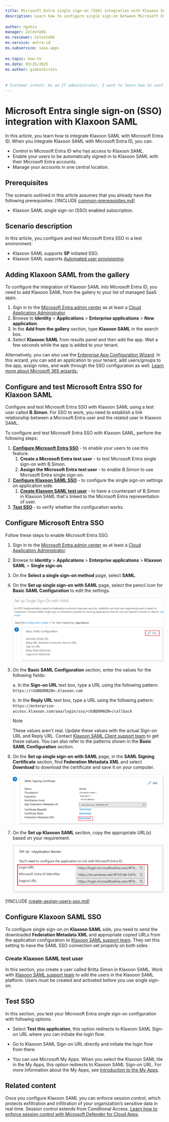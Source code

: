 ```yaml
---
title: Microsoft Entra single sign-on (SSO) integration with Klaxoon SAML
description: Learn how to configure single sign-on between Microsoft Entra ID and Klaxoon SAML.

author: nguhiu
manager: CelesteDG
ms.reviewer: CelesteDG
ms.service: entra-id
ms.subservice: saas-apps

ms.topic: how-to
ms.date: 03/25/2025
ms.author: gideonkiratu


# Customer intent: As an IT administrator, I want to learn how to configure single sign-on between Microsoft Entra ID and Klaxoon SAML so that I can control who has access to Klaxoon SAML, enable automatic sign-in with Microsoft Entra accounts, and manage my accounts in one central location.
---
```


# Microsoft Entra single sign-on (SSO) integration with Klaxoon SAML

In this article,  you learn how to integrate Klaxoon SAML with Microsoft Entra ID. When you integrate Klaxoon SAML with Microsoft Entra ID, you can:

* Control in Microsoft Entra ID who has access to Klaxoon SAML.
* Enable your users to be automatically signed-in to Klaxoon SAML with their Microsoft Entra accounts.
* Manage your accounts in one central location.

## Prerequisites
The scenario outlined in this article assumes that you already have the following prerequisites:
[!INCLUDE [common-prerequisites.md](~/identity/saas-apps/includes/common-prerequisites.md)]
* Klaxoon SAML single sign-on (SSO) enabled subscription.

## Scenario description

In this article,  you configure and test Microsoft Entra SSO in a test environment.

* Klaxoon SAML supports **SP** initiated SSO.
* Klaxoon SAML supports [Automated user provisioning](klaxoon-saml-provisioning-tutorial.md).

## Adding Klaxoon SAML from the gallery

To configure the integration of Klaxoon SAML into Microsoft Entra ID, you need to add Klaxoon SAML from the gallery to your list of managed SaaS apps.

1. Sign in to the [Microsoft Entra admin center](https://entra.microsoft.com) as at least a [Cloud Application Administrator](~/identity/role-based-access-control/permissions-reference.md#cloud-application-administrator).
1. Browse to **Identity** > **Applications** > **Enterprise applications** > **New application**.
1. In the **Add from the gallery** section, type **Klaxoon SAML** in the search box.
1. Select **Klaxoon SAML** from results panel and then add the app. Wait a few seconds while the app is added to your tenant.

 Alternatively, you can also use the [Enterprise App Configuration Wizard](https://portal.office.com/AdminPortal/home?Q=Docs#/azureadappintegration). In this wizard, you can add an application to your tenant, add users/groups to the app, assign roles, and walk through the SSO configuration as well. [Learn more about Microsoft 365 wizards.](/microsoft-365/admin/misc/azure-ad-setup-guides)


<a name='configure-and-test-azure-ad-sso-for-klaxoon-saml'></a>

## Configure and test Microsoft Entra SSO for Klaxoon SAML

Configure and test Microsoft Entra SSO with Klaxoon SAML using a test user called **B.Simon**. For SSO to work, you need to establish a link relationship between a Microsoft Entra user and the related user in Klaxoon SAML.

To configure and test Microsoft Entra SSO with Klaxoon SAML, perform the following steps:

1. **[Configure Microsoft Entra SSO](#configure-azure-ad-sso)** - to enable your users to use this feature.
    1. **Create a Microsoft Entra test user** - to test Microsoft Entra single sign-on with B.Simon.
    1. **Assign the Microsoft Entra test user** - to enable B.Simon to use Microsoft Entra single sign-on.
1. **[Configure Klaxoon SAML SSO](#configure-klaxoon-saml-sso)** - to configure the single sign-on settings on application side.
    1. **[Create Klaxoon SAML test user](#create-klaxoon-saml-test-user)** - to have a counterpart of B.Simon in Klaxoon SAML that's linked to the Microsoft Entra representation of user.
1. **[Test SSO](#test-sso)** - to verify whether the configuration works.

<a name='configure-azure-ad-sso'></a>

## Configure Microsoft Entra SSO

Follow these steps to enable Microsoft Entra SSO.

1. Sign in to the [Microsoft Entra admin center](https://entra.microsoft.com) as at least a [Cloud Application Administrator](~/identity/role-based-access-control/permissions-reference.md#cloud-application-administrator).
1. Browse to **Identity** > **Applications** > **Enterprise applications** > **Klaxoon SAML** > **Single sign-on**.
1. On the **Select a single sign-on method** page, select **SAML**.
1. On the **Set up single sign-on with SAML** page, select the pencil icon for **Basic SAML Configuration** to edit the settings.

   ![Edit Basic SAML Configuration](common/edit-urls.png)

1. On the **Basic SAML Configuration** section, enter the values for the following fields:

    a. In the **Sign-on URL** text box, type a URL using the following pattern:
    `https://<SUBDOMAIN>.klaxoon.com`
    
    b. In the **Reply URL** text box, type a URL using the following pattern:
    `https://enterprise-access.klaxoon.com/aaa/login/sso/<SUBDOMAIN>/callback`

    > [!Note]
    > These values aren't real. Update these values with the actual Sign-on URL and Reply URL. Contact [Klaxoon SAML Client support team](mailto:help@klaxoon.com) to get these values. You can also refer to the patterns shown in the **Basic SAML Configuration** section.

1. On the **Set up single sign-on with SAML** page, in the **SAML Signing Certificate** section,  find **Federation Metadata XML** and select **Download** to download the certificate and save it on your computer.

	![The Certificate download link](common/metadataxml.png)

1. On the **Set up Klaxoon SAML** section, copy the appropriate URL(s) based on your requirement.

	![Copy configuration URLs](common/copy-configuration-urls.png)

<a name='create-an-azure-ad-test-user'></a>

[!INCLUDE [create-assign-users-sso.md](~/identity/saas-apps/includes/create-assign-users-sso.md)]

## Configure Klaxoon SAML SSO

To configure single sign-on on **Klaxoon SAML** side, you need to send the downloaded **Federation Metadata XML** and appropriate copied URLs from the application configuration to [Klaxoon SAML support team](mailto:help@klaxoon.com). They set this setting to have the SAML SSO connection set properly on both sides.

### Create Klaxoon SAML test user

In this section, you create a user called Britta Simon in Klaxoon SAML. Work with [Klaxoon SAML support team](mailto:help@klaxoon.com) to add the users in the Klaxoon SAML platform. Users must be created and activated before you use single sign-on.

## Test SSO 

In this section, you test your Microsoft Entra single sign-on configuration with following options. 

* Select **Test this application**, this option redirects to Klaxoon SAML Sign-on URL where you can initiate the login flow. 

* Go to Klaxoon SAML Sign-on URL directly and initiate the login flow from there.

* You can use Microsoft My Apps. When you select the Klaxoon SAML tile in the My Apps, this option redirects to Klaxoon SAML Sign-on URL. For more information about the My Apps, see [Introduction to the My Apps](https://support.microsoft.com/account-billing/sign-in-and-start-apps-from-the-my-apps-portal-2f3b1bae-0e5a-4a86-a33e-876fbd2a4510).


## Related content

Once you configure Klaxoon SAML you can enforce session control, which protects exfiltration and infiltration of your organization’s sensitive data in real time. Session control extends from Conditional Access. [Learn how to enforce session control with Microsoft Defender for Cloud Apps](/cloud-app-security/proxy-deployment-any-app).
